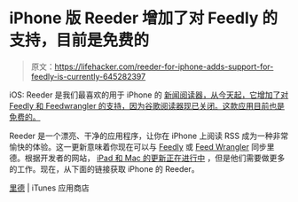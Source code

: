 # iPhone 版 Reeder 增加了对 Feedly 的支持，目前是免费的

> 原文：<https://lifehacker.com/reeder-for-iphone-adds-support-for-feedly-is-currently-645282397>

iOS: Reeder 是我们最喜欢的用于 iPhone 的 [新闻阅读器，从今天起，它增加了对 Feedly 和 Feedwrangler 的支持，因为谷歌阅读器现已关闭。这款应用目前也是免费的。](https://lifehacker.com/the-best-news-reader-application-for-iphone-5807274)



Reeder 是一个漂亮、干净的应用程序，让你在 iPhone 上阅读 RSS 成为一种非常愉快的体验。这一更新意味着你现在可以与 [Feedly](http://cloud.feedly.com/) 或 [Feed Wrangler](http://feedwrangler.net/welcome.html) 同步里德。根据开发者的网站， [iPad 和 Mac 的更新正在进行中](http://reederapp.com/reader/) ，但是他们需要做更多的工作。现在，从下面的链接获取 iPhone 的 Reeder。

[里德](https://itunes.apple.com/us/app/reeder/id325502379?mt=8) | iTunes 应用商店